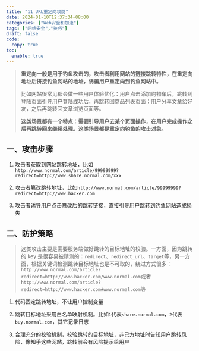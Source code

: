 ```yaml
---
title: "11 URL重定向攻防"
date: 2024-01-10T12:37:34+08:00
categories: ["Web安全和加速"]
tags: ["网络安全","技巧"]
draft: false
code:
  copy: true
toc:
  enable: true
---
```


> **重定向一般是用于钓鱼攻击的，攻击者利用网站的链接跳转特性，在重定向地址后拼接钓鱼网站的地址，诱骗用户重定向到钓鱼网站中。**
>
> 比如网站很常见都会做一些用户体验优化：用户点击添加购物车后，跳转到登陆页面引导用户登陆成功后，再跳转回商品列表页面；用户分享文章给好友，之后再跳转回文章浏览页面等。
>
> **这类场景都有一个特点：需要引导用户去某个页面操作，在用户完成操作之后再跳转回来继续处理。这类场景都是重定向钓鱼的攻击对象。**

## 一、攻击步骤

1. 攻击者获取到网站跳转地址，比如`http://www.normal.com/article/99999999?redirect=http://www.share.normal.com/xxx`

2. 攻击者篡改跳转地址，比如`http://www.normal.com/article/99999999?redirect=http://www.hacker.com`

3. 攻击者诱导用户点击篡改后的跳转链接，直接引导用户跳转到钓鱼网站造成损失

## 二、防护策略

> 这类攻击主要是需要服务端做好跳转的目标地址的校验。一方面，因为跳转的 key 是很容易被猜测的：`redirect`、`redirect_url`、`target`等，另一方面，根据关键词检测跳转目标地址也是不可取的，绕过方式很多：`http://www.normal.com/article?redirect=http://www.hacker.com/www.normal.com`或者`http://www.normal.com/article?redirect=http://www.hacker.com#www.normal.com`等

1. 代码固定跳转地址，不让用户控制变量

2. 跳转目标地址采用白名单映射机制。比如`1`代表`share.normal.com`，`2`代表`buy.normal.com`，其它记录日志

3. 合理充分的校验机制，校验跳转的目标地址，非己方地址时告知用户跳转风险，像知乎这些网站，跳转前会有风险提示给用户
